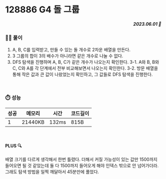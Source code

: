 # 128886 G4 돌 그룹
##### <p align="right"> 2023.06.01 📆 </p> 

 
### 👩‍🏫 풀이
1. A, B, C를 입력받고, 만들 수 있는 돌 개수로 2차운 배열을 만든다.
2. 3 그룹의 합이 3의 배수가 아니라면 같은 개수로 나눌 수 없다.
3. DFS 탐색을 진행하며 A, B, C가 같은 개수가 나오는지 확인한다.
3-1. A와 B, B와 C, C와 A를 각 단계에서 전부 비교해보면서 나오는지 확인한다.
3-2. 방문 배열을 통해 작은 값과 큰 값이 나왔었는지 확인하고, 그 값들로 DFS 탐색을 진행한다.

<br>

### ⏱️ 성능
<!-- 테이블 -->
성공 |메모리 | 시간 | 코드길이
---|---|---|---|
1|21440KB|132ms|815B

<br>

#### PLUS 🔍
배열 크기를 다르게 생각해서 한번 틀렸다.
더해서 커질 가능성이 있는 값만 1500까지 들어오면 될 것 같았는데 둘 다 1500까지 들어오게 해야 인덱스 밖으로 안 넘어가더라.
그래도 탐색 방법을 일찍 깨달아서 45분만에 풀었다.
